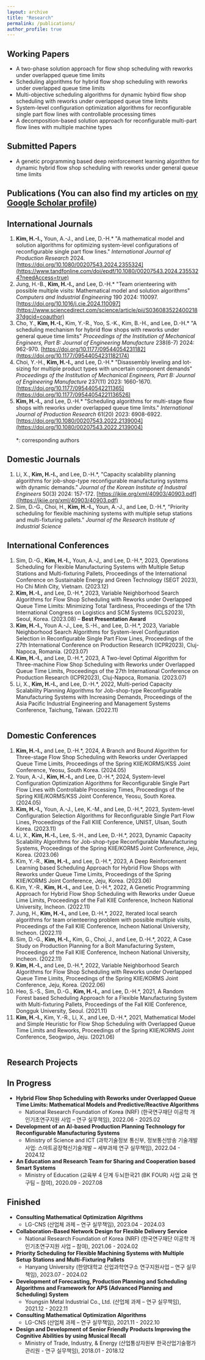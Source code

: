 ```yaml
---
layout: archive
title: "Research"
permalink: /publications/
author_profile: true
---
```

## **Working Papers**
- A two-phase solution approach for flow shop scheduling with reworks under overlapped queue time limits
- Scheduling algorithms for hybrid flow shop scheduling with reworks under overlapped queue time limits
- Multi-objective scheduling algorithms for dynamic hybird flow shop scheduling with reworks under overlapped queue time limits
- System-level configuration optimization algorithms for reconfigurable single part flow lines with controllable processing times
- A decomposition-based solution approach for reconfigurable multi-part flow lines with multiple machine types 

## **Submitted Papers**
- A genetic programming based deep reinforcement learning algorithm for dynamic hybrid flow shop scheduling with reworks under general queue time limits
  
## **Publications**  (You can also find my articles on [my Google Scholar profile](https://scholar.google.com/citations?user=6ISLA88AAAAJ&hl=en))
## **International Journals**
1. **Kim, H.-I.,** Youn, A.-J., and Lee, D.-H.\* "A mathematical model and solution algorithms for optimizing system-level configurations of reconfigurable single part flow lines." _International Journal of Production Research_ 2024. [https://doi.org/10.1080/00207543.2024.2355324](https://www.tandfonline.com/doi/epdf/10.1080/00207543.2024.2355324?needAccess=true)
1. Jung, H.-B., **Kim, H.-I.,** and Lee, D.-H.\* "Team orienteering with possible multiple visits: Mathematical model and solution algorithms" _Computers and Industrial Engineering_ 190 2024: 110097. [https://doi.org/10.1016/j.cie.2024.110097](https://www.sciencedirect.com/science/article/pii/S0360835224002183?dgcid=coauthor)
1. Cho, Y., **Kim, H.-I.,** Kim, Y.-R., Yoo, S.-K., Kim, B.-H., and Lee, D.-H.\* "A scheduling mechanism for hybrid flow shops with reworks under general queue time limits" _Proceedings of the Institution of Mechanical Engineers, Part B: Journal of Engineering Manufacture_ 238(6-7) 2024: 962-970. [https://doi.org/10.1177/09544054231182](https://doi.org/10.1177/09544054231182174)
1. Choi, Y.-H., **Kim, H.-I.,** and Lee, D.-H.\* "Disassembly leveling and lot-sizing for multiple product types with uncertain component demands" _Proceedings of the Institution of Mechanical Engineers, Part B: Journal of Engineering Manufacture_ 237(11) 2023: 1660-1670. [https://doi.org/10.1177/095440542211365](https://doi.org/10.1177/09544054221136526)
1. **Kim, H.-I.,** and Lee, D.-H.\* "Scheduling algorithms for multi-stage flow shops with reworks under overlapped queue time limits." _International Journal of Production Research_ 61(20) 2023: 6908-6922. [https://doi.org/10.1080/00207543.2022.2139004](https://doi.org/10.1080/00207543.2022.2139004)<br /><br />
*: corresponding authors

## **Domestic Journals**
1. Li, X., **Kim, H.-I.,** and Lee, D.-H.\*, "Capacity scalability planning algorithms for job-shop-type reconfigurable manufacturing systems with dynamic demands." _Journal of the Korean Institute of Industral Engineers_ 50(3) 2024: 157-172. [https://jkiie.org/xml/40903/40903.pdf]([https://jkiie.org/xml/40903/40903.pdf)
1. Sim, D.-G., Choi, H., **Kim, H.-I.,** Youn, A.-J., and Lee, D.-H.\*, "Priority scheduling for flexible machining systems with multiple setup stations and multi-fixturing pallets." _Journal of the Research Institute of Industrial Science_

## **International Conferences**
1. Sim, D.-G., **Kim, H.-I.,** Youn, A.-J,, and Lee, D.-H.\*, 2023, Operations Scheduling for Flexible Manufacturing Systems with Multiple Setup Stations and Multi-fixturing Pallets, Proceedings of the International Conference on Sustainable Energy and Green Technology (SEGT 2023), Ho Chi Minh City, Vietnam. (2023.12)
1. **Kim, H.-I.,** and Lee, D.-H.\*, 2023, Variable Neighborhood Search Algorithms for Flow Shop Scheduling with Reworks under Overlapped Queue Time Limits: Minimizing Total Tardiness, Proceedings of the 17th International Congress on Logistics and SCM Systems (ICLS2023), Seoul, Korea. (2023.08) – **Best Presentation Award**
1. **Kim, H.-I.,** Youn A.-J., Lee, S.-H., and Lee, D.-H.\*, 2023, Variable Neighborhood Search Algorithms for System-level Configuration Selection in Reconfigurable Single Part Flow Lines, Proceedings of the 27th International Conference on Production Research (ICPR2023), Cluj-Napoca, Romania. (2023.07)
1. **Kim, H.-I.,** and Lee, D.-H.\*, 2023, A Two-level Optimal Algorithm for Three-machine Flow Shop Scheduling with Reworks under Overlapped Queue Time Limits, Proceedings of the 27th International Conference on Production Research (ICPR2023), Cluj-Napoca, Romania. (2023.07)
1. Li, X., **Kim, H.-I.,** and Lee, D.-H.\*, 2022, Multi-period Capacity Scalability Planning Algorithms for Job-shop-type Reconfigurable Manufacturing Systems with Increasing Demands, Proceedings of the Asia Pacific Industrial Engineering and Management Systems Conference, Taichung, Taiwan. (2022.11)<br /><br />

## **Domestic Conferences**
1. **Kim, H.-I.,** and Lee, D.-H.\*, 2024, A Branch and Bound Algorithm for Three-stage Flow Shop Scheduling with Reworks under Overlapped Queue Time Limits, Proceedings of the Spring KIIE/KORMS/KSS Joint Conference, Yeosu, South Korea. (2024.05)
1. Youn, A.-J., **Kim, H.-I.,** and Lee, D.-H.\*, 2024, System-level Configuration Optimization Algorithms for Reconfigurable Single Part Flow Lines with Controllable Processing Times, Proceedings of the Spring KIIE/KORMS/KSS Joint Conference, Yeosu, South Korea. (2024.05)
1. **Kim, H.-I.,** Youn, A.-J., Lee, K.-M., and Lee, D.-H.\*, 2023, System-level Configuration Selection Algorithms for Reconfigurable Single Part Flow Lines, Proceedings of the Fall KIIE Conference, UNIST, Ulsan, South Korea. (2023.11)
1. Li, X., **Kim, H.-I.,** Lee, S.-H., and Lee, D.-H.\*, 2023, Dynamic Capacity Scalability Algorithms for Job-shop-type Reconfigurable Manufacturing Systems, Proceedings of the Spring KIIE/KORMS Joint Conference, Jeju, Korea. (2023.06)
1. Kim, Y.-R., **Kim, H.-I.,** and Lee, D.-H.\*, 2023, A Deep Reinforcement Learning based Scheduling Approach for Hybrid Flow Shops with Reworks under Queue Time Limits, Proceedings of the Spring KIIE/KORMS Joint Conference, Jeju, Korea. (2023.06)
1. Kim, Y.-R., **Kim, H.-I.,** and Lee, D.-H.\*, 2022, A Genetic Programming Approach for Hybrid Flow Shop Scheduling with Reworks under Queue Lime Limits, Proceedings of the Fall KIIE Conference, Incheon National University, Incheon. (2022.11)
1. Jung, H., **Kim, H.-I.,** and Lee, D.-H.\*, 2022, Iterated local search algorithms for team orienteering problem with possible multiple visits, Proceedings of the Fall KIIE Conference, Incheon National University, Incheon. (2022.11)
1. Sim, D.-G., **Kim, H.-I.,** Kim, G., Choi, J., and Lee, D.-H.\*, 2022, A Case Study on Production Planning for a Bolt Manufacturing System, Proceedings of the Fall KIIE Conference, Incheon National University, Incheon. (2022.11)
1. **Kim, H.-I.,** and Lee, D.-H.\*, 2022, Variable Neighborhood Search Algorithms for Flow Shop Scheduling with Reworks under Overlapped Queue Time Limits, Proceedings of the Spring KIIE/KORMS Joint Conference, Jeju, Korea. (2022.06)
1. Heo, S.-S., Sim, D.-G., **Kim, H.-I.,** and Lee, D.-H.\*, 2021, A Random Forest based Scheduling Approach for a Flexible Manufacturing System with Multi-fixturing Pallets, Proceedings of the Fall KIIE Conference, Dongguk University, Seoul. (2021.11)
1. **Kim, H.-I.,** Kim, Y.-R., Li, X., and Lee, D.-H.\*, 2021, Mathematical Model and Simple Heuristic for Flow Shop Scheduling with Overlapped Queue Time Limits and Reworks, Proceedings of the Spring KIIE/KORMS Joint Conference, Seogwipo, Jeju. (2021.06)<br /><br />

## **Research Projects**
## **In Progress**
- **Hybrid Flow Shop Scheduling with Reworks under Overlapped Queue Time Limits: Mathematical Models and Predictive/Reactive Algorithms**
  - National Research Foundation of Korea (NRF) (한국연구재단 이공학 개인기초연구지원 사업 – 연구 실무책임), 2022.06 - 2025.02
- **Development of an AI-based Production Planning Technology for Reconfigurable Manufacturing Systems**
  - Ministry of Science and ICT (과학기술정보 통신부, 정보통신방송 기술개발사업: 스마트공장혁신기술개발  – 세부과제 연구 실무책임), 2022.04 - 2024.12
- **An Education and Research Team for Sharing and Cooperation based Smart Systems**
  - Ministry of Education (교육부 4 단계 두뇌한국21 (BK FOUR) 사업 교육 연구팀 – 참여), 2020.09 - 2027.08

## **Finished**
- **Consulting Mathematical Optimization Algrithms**
  - LG-CNS (산업체 과제 – 연구 실무책임), 2023.04 - 2024.03
- **Collaboration-Based Network Design for Flexible Delivery Service**
  - National Research Foundation of Korea (NRF) (한국연구재단 이공학 개인기초연구지원 사업 – 참여), 2021.06 - 2024.02
- **Priority Scheduling for Flexible Machining Systems with Multiple Setup Stations and Multi-Fixturing Pallets**
  - Hanyang University (한양대학교 산업과학연구소 연구지원사업 – 연구 실무책임), 2023.07 - 2024.02
- **Development of Forecasting, Production Planning and Scheduling Algorithms and Framework for APS (Advanced Planning and Scheduling) System**
  - Youngsin Metal Industrial Co., Ltd. (산업체 과제 – 연구 실무책임), 2021.12 - 2022.11
- **Consulting Mathematical Optimization Algorithms**
  - LG-CNS (산업체 과제 – 연구 실무책임), 2021.11 - 2022.10
- **Design and Development of Senior Friendly Products Improving the Cognitive Abilities by using Musical Recall**
  - Ministry of Trade, Industry, & Energy (산업통상자원부 한국산업기술평가관리원 - 연구 실무책임), 2018.01 - 2018.12
